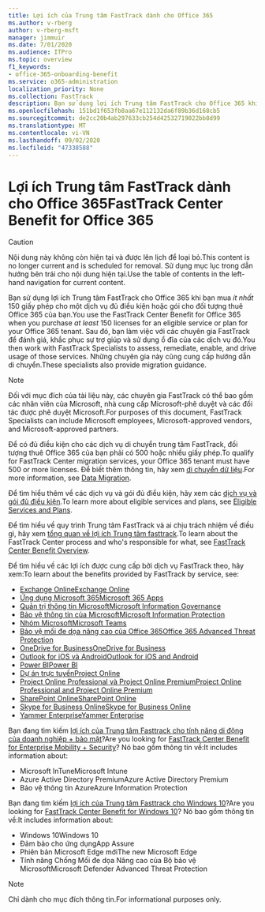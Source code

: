 ```yaml
---
title: Lợi ích của Trung tâm FastTrack dành cho Office 365
ms.author: v-rberg
author: v-rberg-msft
manager: jimmuir
ms.date: 7/01/2020
ms.audience: ITPro
ms.topic: overview
f1_keywords:
- office-365-onboarding-benefit
ms.service: o365-administration
localization_priority: None
ms.collection: FastTrack
description: Bạn sử dụng lợi ích Trung tâm FastTrack cho Office 365 khi bạn mua ít nhất 150 giấy phép cho một dịch vụ đủ điều kiện hoặc gói cho đối tượng thuê Office 365 của bạn. Sau đó, bạn làm việc với các chuyên gia FastTrack để đánh giá, khắc phục sự trợ giúp và sử dụng ổ đĩa của các dịch vụ đó. Những chuyên gia này cũng cung cấp hướng dẫn di chuyển.
ms.openlocfilehash: 151bd1f653fb8aa67e112132da6f89b36d168cb5
ms.sourcegitcommit: de2cc20b4ab297633cb254d42532719022bb8d99
ms.translationtype: MT
ms.contentlocale: vi-VN
ms.lasthandoff: 09/02/2020
ms.locfileid: "47338588"
---
```

# <a name="fasttrack-center-benefit-for-office-365"></a><span data-ttu-id="0ee96-105">Lợi ích Trung tâm FastTrack dành cho Office 365</span><span class="sxs-lookup"><span data-stu-id="0ee96-105">FastTrack Center Benefit for Office 365</span></span>

> [!CAUTION]
> <span data-ttu-id="0ee96-106">Nội dung này không còn hiện tại và được lên lịch để loại bỏ.</span><span class="sxs-lookup"><span data-stu-id="0ee96-106">This content is no longer current and is scheduled for removal.</span></span> <span data-ttu-id="0ee96-107">Sử dụng mục lục trong dẫn hướng bên trái cho nội dung hiện tại.</span><span class="sxs-lookup"><span data-stu-id="0ee96-107">Use the table of contents in the left-hand navigation for current content.</span></span>

<span data-ttu-id="0ee96-108">Bạn sử dụng lợi ích Trung tâm FastTrack cho Office 365 khi bạn mua  *ít nhất*  150 giấy phép cho một dịch vụ đủ điều kiện hoặc gói cho đối tượng thuê Office 365 của bạn.</span><span class="sxs-lookup"><span data-stu-id="0ee96-108">You use the FastTrack Center Benefit for Office 365 when you purchase  *at least*  150 licenses for an eligible service or plan for your Office 365 tenant.</span></span> <span data-ttu-id="0ee96-109">Sau đó, bạn làm việc với các chuyên gia FastTrack để đánh giá, khắc phục sự trợ giúp và sử dụng ổ đĩa của các dịch vụ đó.</span><span class="sxs-lookup"><span data-stu-id="0ee96-109">You then work with FastTrack Specialists to assess, remediate, enable, and drive usage of those services.</span></span> <span data-ttu-id="0ee96-110">Những chuyên gia này cũng cung cấp hướng dẫn di chuyển.</span><span class="sxs-lookup"><span data-stu-id="0ee96-110">These specialists also provide migration guidance.</span></span> 
  
> [!NOTE]
> <span data-ttu-id="0ee96-111">Đối với mục đích của tài liệu này, các chuyên gia FastTrack có thể bao gồm các nhân viên của Microsoft, nhà cung cấp Microsoft-phê duyệt và các đối tác được phê duyệt Microsoft.</span><span class="sxs-lookup"><span data-stu-id="0ee96-111">For purposes of this document, FastTrack Specialists can include Microsoft employees, Microsoft-approved vendors, and Microsoft-approved partners.</span></span> 
  
<span data-ttu-id="0ee96-112">Để có đủ điều kiện cho các dịch vụ di chuyển trung tâm FastTrack, đối tượng thuê Office 365 của bạn phải có 500 hoặc nhiều giấy phép.</span><span class="sxs-lookup"><span data-stu-id="0ee96-112">To qualify for FastTrack Center migration services, your Office 365 tenant must have 500 or more licenses.</span></span> <span data-ttu-id="0ee96-113">Để biết thêm thông tin, hãy xem [di chuyển dữ liệu](O365-data-migration.md).</span><span class="sxs-lookup"><span data-stu-id="0ee96-113">For more information, see [Data Migration](O365-data-migration.md).</span></span>
  
<span data-ttu-id="0ee96-114">Để tìm hiểu thêm về các dịch vụ và gói đủ điều kiện, hãy xem các [dịch vụ và gói đủ điều kiện](M365-eligible-services-and-plans.md).</span><span class="sxs-lookup"><span data-stu-id="0ee96-114">To learn more about eligible services and plans, see [Eligible Services and Plans](M365-eligible-services-and-plans.md).</span></span>
  
<span data-ttu-id="0ee96-115">Để tìm hiểu về quy trình Trung tâm FastTrack và ai chịu trách nhiệm về điều gì, hãy xem [tổng quan về lợi ích Trung tâm fasttrack](O365-fasttrack-benefit-overview.md).</span><span class="sxs-lookup"><span data-stu-id="0ee96-115">To learn about the FastTrack Center process and who's responsible for what, see [FastTrack Center Benefit Overview](O365-fasttrack-benefit-overview.md).</span></span>

<span data-ttu-id="0ee96-116">Để tìm hiểu về các lợi ích được cung cấp bởi dịch vụ FastTrack theo, hãy xem:</span><span class="sxs-lookup"><span data-stu-id="0ee96-116">To learn about the benefits provided by FastTrack by service, see:</span></span>

- [<span data-ttu-id="0ee96-117">Exchange Online</span><span class="sxs-lookup"><span data-stu-id="0ee96-117">Exchange Online</span></span>](O365-fasttrack-responsibilities.md#exchange-online)
- [<span data-ttu-id="0ee96-118">Ứng dụng Microsoft 365</span><span class="sxs-lookup"><span data-stu-id="0ee96-118">Microsoft 365 Apps</span></span>](O365-fasttrack-responsibilities.md#microsoft-365-apps)
- [<span data-ttu-id="0ee96-119">Quản trị thông tin Microsoft</span><span class="sxs-lookup"><span data-stu-id="0ee96-119">Microsoft Information Governance</span></span>](O365-fasttrack-responsibilities.md#microsoft-information-governance)
- [<span data-ttu-id="0ee96-120">Bảo vệ thông tin của Microsoft</span><span class="sxs-lookup"><span data-stu-id="0ee96-120">Microsoft Information Protection</span></span>](O365-fasttrack-responsibilities.md#microsoft-information-protection)
- [<span data-ttu-id="0ee96-121">Nhóm Microsoft</span><span class="sxs-lookup"><span data-stu-id="0ee96-121">Microsoft Teams</span></span>](O365-fasttrack-responsibilities.md#microsoft-teams)
- [<span data-ttu-id="0ee96-122">Bảo vệ mối đe dọa nâng cao của Office 365</span><span class="sxs-lookup"><span data-stu-id="0ee96-122">Office 365 Advanced Threat Protection</span></span>](O365-fasttrack-responsibilities.md#office-365-advanced-threat-protection)
- [<span data-ttu-id="0ee96-123">OneDrive for Business</span><span class="sxs-lookup"><span data-stu-id="0ee96-123">OneDrive for Business</span></span>](O365-fasttrack-responsibilities.md#onedrive-for-business)
- [<span data-ttu-id="0ee96-124">Outlook for iOS và Android</span><span class="sxs-lookup"><span data-stu-id="0ee96-124">Outlook for iOS and Android</span></span>](O365-fasttrack-responsibilities.md#outlook-for-ios-and-android)
- [<span data-ttu-id="0ee96-125">Power BI</span><span class="sxs-lookup"><span data-stu-id="0ee96-125">Power BI</span></span>](O365-fasttrack-responsibilities.md#power-bi)
- [<span data-ttu-id="0ee96-126">Dự án trực tuyến</span><span class="sxs-lookup"><span data-stu-id="0ee96-126">Project Online</span></span>](O365-fasttrack-responsibilities.md#project-online)
- [<span data-ttu-id="0ee96-127">Project Online Professional và Project Online Premium</span><span class="sxs-lookup"><span data-stu-id="0ee96-127">Project Online Professional and Project Online Premium</span></span>](O365-fasttrack-responsibilities.md#project-online-professional-and-project-online-premium)
- [<span data-ttu-id="0ee96-128">SharePoint Online</span><span class="sxs-lookup"><span data-stu-id="0ee96-128">SharePoint Online</span></span>](O365-fasttrack-responsibilities.md#sharepoint-online)
- [<span data-ttu-id="0ee96-129">Skype for Business Online</span><span class="sxs-lookup"><span data-stu-id="0ee96-129">Skype for Business Online</span></span>](O365-fasttrack-responsibilities.md#skype-for-business-online)
- [<span data-ttu-id="0ee96-130">Yammer Enterprise</span><span class="sxs-lookup"><span data-stu-id="0ee96-130">Yammer Enterprise</span></span>](O365-fasttrack-responsibilities.md#yammer-enterprise)
  
<span data-ttu-id="0ee96-131">Bạn đang tìm kiếm [lợi ích của Trung tâm Fasttrack cho tính năng di động của doanh nghiệp + bảo mật](EMS-fasttrack-benefit-for-EMS.md)?</span><span class="sxs-lookup"><span data-stu-id="0ee96-131">Are you looking for [FastTrack Center Benefit for Enterprise Mobility + Security](EMS-fasttrack-benefit-for-EMS.md)?</span></span> <span data-ttu-id="0ee96-132">Nó bao gồm thông tin về:</span><span class="sxs-lookup"><span data-stu-id="0ee96-132">It includes information about:</span></span>
  
- <span data-ttu-id="0ee96-133">Microsoft InTune</span><span class="sxs-lookup"><span data-stu-id="0ee96-133">Microsoft Intune</span></span>
- <span data-ttu-id="0ee96-134">Azure Active Directory Premium</span><span class="sxs-lookup"><span data-stu-id="0ee96-134">Azure Active Directory Premium</span></span> 
- <span data-ttu-id="0ee96-135">Bảo vệ thông tin Azure</span><span class="sxs-lookup"><span data-stu-id="0ee96-135">Azure Information Protection</span></span>

<span data-ttu-id="0ee96-136">Bạn đang tìm kiếm [lợi ích của Trung tâm Fasttrack cho Windows 10](Win-10-fasttrack-benefit-for-Windows-10.md)?</span><span class="sxs-lookup"><span data-stu-id="0ee96-136">Are you looking for [FastTrack Center Benefit for Windows 10](Win-10-fasttrack-benefit-for-Windows-10.md)?</span></span> <span data-ttu-id="0ee96-137">Nó bao gồm thông tin về:</span><span class="sxs-lookup"><span data-stu-id="0ee96-137">It includes information about:</span></span>

- <span data-ttu-id="0ee96-138">Windows 10</span><span class="sxs-lookup"><span data-stu-id="0ee96-138">Windows 10</span></span>
- <span data-ttu-id="0ee96-139">Đảm bảo cho ứng dụng</span><span class="sxs-lookup"><span data-stu-id="0ee96-139">App Assure</span></span>
- <span data-ttu-id="0ee96-140">Phiên bản Microsoft Edge mới</span><span class="sxs-lookup"><span data-stu-id="0ee96-140">The new Microsoft Edge</span></span>
- <span data-ttu-id="0ee96-141">Tính năng Chống Mối đe dọa Nâng cao của Bộ bảo vệ Microsoft</span><span class="sxs-lookup"><span data-stu-id="0ee96-141">Microsoft Defender Advanced Threat Protection</span></span>
    
> [!NOTE]
> <span data-ttu-id="0ee96-142">Chỉ dành cho mục đích thông tin.</span><span class="sxs-lookup"><span data-stu-id="0ee96-142">For informational purposes only.</span></span> 

